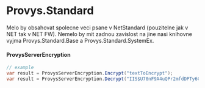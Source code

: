 # Provys.Standard

Melo by obsahovat spolecne veci psane v NetStandard (pouzitelne jak v NET tak v NET FW).
Nemelo by mit zadnou zavislost na jine nasi knihovne vyjma Provys.Standard.Base a Provys.Standard.SystemEx.

#### ProvysServerEncryption
 
``` csharp
// example
var result = ProvysServerEncryption.Encrypt("textToEncrypt");
var result = ProvysServerEncryption.Decrypt("IIS$U70nF9A4uQPr2mfdDPTy6C1DkiVpVA==");
```


